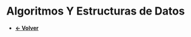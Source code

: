 # Algoritmos Y Estructuras de Datos

* **[<- Volver](https://github.com/RafaelGonzalez01/Analista-Programador-Universitario-UNLP-/tree/master)**

